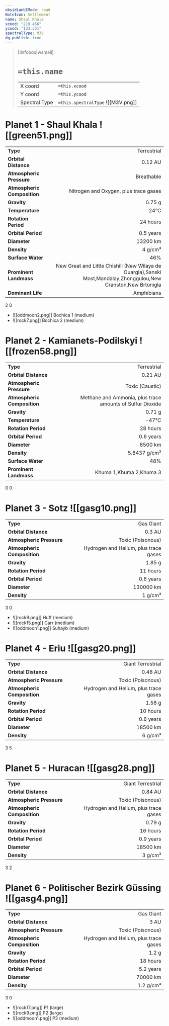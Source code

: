 ```yaml
---
obsidianUIMode: read
NoteIcon: Settlement
name: Shaul Khala
xcood: "219.456"
ycood: "133.331"
spectralType: M3V
dg-publish: true
---
```

> [!infobox|wsmall]
> # `=this.name`
> | | |
> | - | - |
> | X coord | `=this.xcood` |
> | Y coord| `=this.ycood` |
> | Spectral Type | `=this.spectralType` ![[M3V.png]] |

# Planet 1 - Shaul Khala ![[green51.png]]
|                             |                           |
| --------------------------- | -------------------------:|
| **Type**                    |             Terrestrial |
| **Orbital Distance**        |   0.12 AU |
| **Atmospheric Pressure**    |       Breathable |
| **Atmospheric Composition** |      Nitrogen and Oxygen, plus trace gases |
| **Gravity**                 |        0.75 g |
| **Temperature**             |    24°C |
| **Rotation Period**         |  24 hours |
| **Orbital Period** | 0.5 years |
| **Diameter**                |      13200 km | 
| **Density**                 |    4 g/cm³ |
| **Surface Water**           |           46% | 
| **Prominent Landmass**      |         New Great and Little Chishill (New Wilaya de Ouargla),Sanski Most,Mandalay,Zhonggulou,New Cranston,New Brtonigla | 
| **Dominant Life**           |         Amphibians |



2
0

- ![[oddmoon2.png]] Bochica 1 (medium)
- ![[rock7.png]] Bochica 2 (medium)


# Planet 2 - Kamianets-Podilskyi ![[frozen58.png]]
|                             |                           |
| --------------------------- | -------------------------:|
| **Type**                    |             Terrestrial |
| **Orbital Distance**        |   0.21 AU |
| **Atmospheric Pressure**    |       Toxic (Caustic) |
| **Atmospheric Composition** |      Methane and Ammonia, plus trace amounts of Sulfur Dioxide |
| **Gravity**                 |        0.71 g |
| **Temperature**             |    -47°C |
| **Rotation Period**         |  28 hours |
| **Orbital Period** | 0.6 years |
| **Diameter**                |      8500 km | 
| **Density**                 |    5.8437 g/cm³ |
| **Surface Water**           |           48% | 
| **Prominent Landmass**      |         Khuma 1,Khuma 2,Khuma 3 | 



0
0



# Planet 3 - Sotz ![[gasg10.png]]
|                             |                           |
| --------------------------- | -------------------------:|
| **Type**                    |             Gas Giant |
| **Orbital Distance**        |   0.3 AU |
| **Atmospheric Pressure**    |       Toxic (Poisonous) |
| **Atmospheric Composition** |      Hydrogen and Helium, plus trace gases |
| **Gravity**                 |        1.85 g |
| **Rotation Period**         |  11 hours |
| **Orbital Period** | 0.6 years |
| **Diameter**                |      130000 km | 
| **Density**                 |    1 g/cm³ |



3
0

- ![[rock9.png]] Huff (medium)
- ![[rock15.png]] Carr (medium)
- ![[oddmoon1.png]] Suhayb (medium)


# Planet 4 - Eriu ![[gasg20.png]]
|                             |                           |
| --------------------------- | -------------------------:|
| **Type**                    |             Giant Terrestrial |
| **Orbital Distance**        |   0.48 AU |
| **Atmospheric Pressure**    |       Toxic (Poisonous) |
| **Atmospheric Composition** |      Hydrogen and Helium, plus trace gases |
| **Gravity**                 |        1.58 g |
| **Rotation Period**         |  10 hours |
| **Orbital Period** | 0.6 years |
| **Diameter**                |      18500 km | 
| **Density**                 |    6 g/cm³ |



3
5



# Planet 5 - Huracan ![[gasg28.png]]
|                             |                           |
| --------------------------- | -------------------------:|
| **Type**                    |             Giant Terrestrial |
| **Orbital Distance**        |   0.84 AU |
| **Atmospheric Pressure**    |       Toxic (Poisonous) |
| **Atmospheric Composition** |      Hydrogen and Helium, plus trace gases |
| **Gravity**                 |        0.79 g |
| **Rotation Period**         |  16 hours |
| **Orbital Period** | 0.9 years |
| **Diameter**                |      18500 km | 
| **Density**                 |    3 g/cm³ |



3
2



# Planet 6 - Politischer Bezirk Güssing ![[gasg4.png]]
|                             |                           |
| --------------------------- | -------------------------:|
| **Type**                    |             Gas Giant |
| **Orbital Distance**        |   3 AU |
| **Atmospheric Pressure**    |       Toxic (Poisonous) |
| **Atmospheric Composition** |      Hydrogen and Helium, plus trace gases |
| **Gravity**                 |        1.2 g |
| **Rotation Period**         |  18 hours |
| **Orbital Period** | 5.2 years |
| **Diameter**                |      70000 km | 
| **Density**                 |    1.2 g/cm³ |



3
0

- ![[rock17.png]] P1 (large)
- ![[rock9.png]] P2 (large)
- ![[oddmoon1.png]] P3 (medium)


